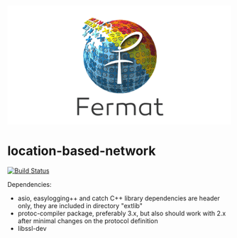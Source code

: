 ![alt text](https://raw.githubusercontent.com/Fermat-ORG/media-kit/00135845a9d1fbe3696c98454834efbd7b4329fb/MediaKit/Logotype/fermat_logo_3D/Fermat_logo_v2_readme_1024x466.png "Fermat Logo")

# location-based-network
[![Build Status](https://travis-ci.org/Fermat-ORG/iop-location-based-network.svg?branch=master)](https://travis-ci.org/Fermat-ORG/iop-location-based-network)

Dependencies:
- asio, easylogging++ and catch C++ library dependencies are header only, they are included in directory "extlib"
- protoc-compiler package, preferably 3.x, but also should work with 2.x after minimal changes on the protocol definition
- libssl-dev
